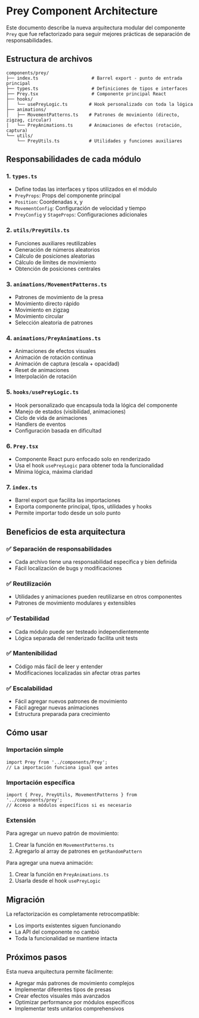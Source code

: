 # Prey Component Architecture

Este documento describe la nueva arquitectura modular del componente `Prey` que fue refactorizado para seguir mejores prácticas de separación de responsabilidades.

## Estructura de archivos

```
components/prey/
├── index.ts                    # Barrel export - punto de entrada principal
├── types.ts                    # Definiciones de tipos e interfaces
├── Prey.tsx                    # Componente principal React
├── hooks/
│   └── usePreyLogic.ts        # Hook personalizado con toda la lógica
├── animations/
│   ├── MovementPatterns.ts    # Patrones de movimiento (directo, zigzag, circular)
│   └── PreyAnimations.ts      # Animaciones de efectos (rotación, captura)
└── utils/
    └── PreyUtils.ts           # Utilidades y funciones auxiliares
```

## Responsabilidades de cada módulo

### 1. `types.ts`
- Define todas las interfaces y tipos utilizados en el módulo
- `PreyProps`: Props del componente principal
- `Position`: Coordenadas x, y
- `MovementConfig`: Configuración de velocidad y tiempo
- `PreyConfig` y `StageProps`: Configuraciones adicionales

### 2. `utils/PreyUtils.ts`
- Funciones auxiliares reutilizables
- Generación de números aleatorios
- Cálculo de posiciones aleatorias
- Cálculo de límites de movimiento
- Obtención de posiciones centrales

### 3. `animations/MovementPatterns.ts`
- Patrones de movimiento de la presa
- Movimiento directo rápido
- Movimiento en zigzag
- Movimiento circular
- Selección aleatoria de patrones

### 4. `animations/PreyAnimations.ts`
- Animaciones de efectos visuales
- Animación de rotación continua
- Animación de captura (escala + opacidad)
- Reset de animaciones
- Interpolación de rotación

### 5. `hooks/usePreyLogic.ts`
- Hook personalizado que encapsula toda la lógica del componente
- Manejo de estados (visibilidad, animaciones)
- Ciclo de vida de animaciones
- Handlers de eventos
- Configuración basada en dificultad

### 6. `Prey.tsx`
- Componente React puro enfocado solo en renderizado
- Usa el hook `usePreyLogic` para obtener toda la funcionalidad
- Mínima lógica, máxima claridad

### 7. `index.ts`
- Barrel export que facilita las importaciones
- Exporta componente principal, tipos, utilidades y hooks
- Permite importar todo desde un solo punto

## Beneficios de esta arquitectura

### ✅ Separación de responsabilidades
- Cada archivo tiene una responsabilidad específica y bien definida
- Fácil localización de bugs y modificaciones

### ✅ Reutilización
- Utilidades y animaciones pueden reutilizarse en otros componentes
- Patrones de movimiento modulares y extensibles

### ✅ Testabilidad
- Cada módulo puede ser testeado independientemente
- Lógica separada del renderizado facilita unit tests

### ✅ Mantenibilidad
- Código más fácil de leer y entender
- Modificaciones localizadas sin afectar otras partes

### ✅ Escalabilidad
- Fácil agregar nuevos patrones de movimiento
- Fácil agregar nuevas animaciones
- Estructura preparada para crecimiento

## Cómo usar

### Importación simple
```tsx
import Prey from '../components/Prey';
// La importación funciona igual que antes
```

### Importación específica
```tsx
import { Prey, PreyUtils, MovementPatterns } from '../components/prey';
// Acceso a módulos específicos si es necesario
```

### Extensión
Para agregar un nuevo patrón de movimiento:
1. Crear la función en `MovementPatterns.ts`
2. Agregarlo al array de patrones en `getRandomPattern`

Para agregar una nueva animación:
1. Crear la función en `PreyAnimations.ts`
2. Usarla desde el hook `usePreyLogic`

## Migración

La refactorización es completamente retrocompatible:
- Los imports existentes siguen funcionando
- La API del componente no cambió
- Toda la funcionalidad se mantiene intacta

## Próximos pasos

Esta nueva arquitectura permite fácilmente:
- Agregar más patrones de movimiento complejos
- Implementar diferentes tipos de presas
- Crear efectos visuales más avanzados
- Optimizar performance por módulos específicos
- Implementar tests unitarios comprehensivos